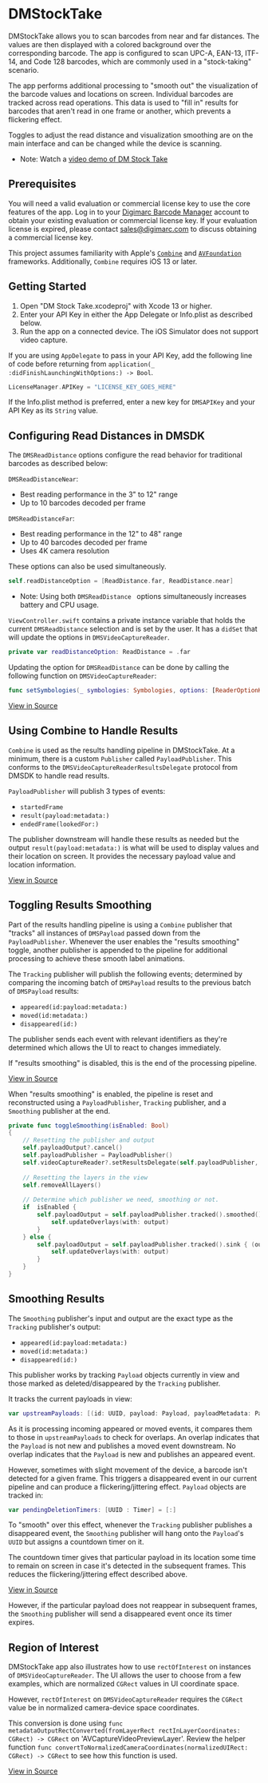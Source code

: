 # DMStockTake

DMStockTake allows you to scan barcodes from near and far distances. The values are then displayed with a colored background over the corresponding barcode. The app is configured to scan UPC-A, EAN-13, ITF-14, and Code 128 barcodes, which are commonly used in a "stock-taking" scenario.

The app performs additional processing to "smooth out" the visualization of the barcode values and locations on screen. Individual barcodes are tracked across read operations. This data is used to "fill in" results for barcodes that aren't read in one frame or another, which prevents a flickering effect.

Toggles to adjust the read distance and visualization smoothing are on the main interface and can be changed while the device is scanning.

- Note: Watch a [video demo of DM Stock Take][8]

## Prerequisites

You will need a valid evaluation or commercial license key to use the core features of the app. Log in to your [Digimarc Barcode Manager][3] account to obtain your existing evaluation or commercial license key. If your evaluation license is expired, please contact [sales@digimarc.com](mailto:sales@digimarc.com) to discuss obtaining a commercial license key.

This project assumes familiarity with Apple's [`Combine`][1] and [`AVFoundation`][2] frameworks. Additionally, `Combine` requires iOS 13 or later.

## Getting Started

1. Open "DM Stock Take.xcodeproj" with Xcode 13 or higher.
2. Enter your API Key in either the App Delegate or Info.plist as described below.
3. Run the app on a connected device. The iOS Simulator does not support video capture.

If you are using `AppDelegate` to pass in your API Key, add the following line of code before returning from `application(_ :didFinishLaunchingWithOptions:) -> Bool`.

```swift
LicenseManager.APIKey = "LICENSE_KEY_GOES_HERE"
```
If the Info.plist method is preferred, enter a new key for `DMSAPIKey` and your API Key as its `String` value.

## Configuring Read Distances in DMSDK

The `DMSReadDistance` options configure the read behavior for traditional barcodes as described below:

`DMSReadDistanceNear`:

- Best reading performance in the 3" to 12" range
- Up to 10 barcodes decoded per frame

`DMSReadDistanceFar`:

- Best reading performance in the 12" to 48" range 
- Up to 40 barcodes decoded per frame
- Uses 4K camera resolution

These options can also be used simultaneously.

```swift
self.readDistanceOption = [ReadDistance.far, ReadDistance.near]
```

- Note: Using both `DMSReadDistance ` options simultaneously increases battery and CPU usage.

`ViewController.swift` contains a private instance variable that holds the current `DMSReadDistance` selection and is set by the user. It has a `didSet` that will update the options in `DMSVideoCaptureReader`.

``` swift
private var readDistanceOption: ReadDistance = .far
```
Updating the option for `DMSReadDistance` can be done by calling the following function on `DMSVideoCaptureReader`:

``` swift
func setSymbologies(_ symbologies: Symbologies, options: [ReaderOptionKey : Any] = [:]) throws
```

[View in Source][4]

## Using Combine to Handle Results

`Combine` is used as the results handling pipeline in DMStockTake. At a minimum, there is a custom `Publisher` called `PayloadPublisher`. This conforms to the `DMSVideoCaptureReaderResultsDelegate` protocol from DMSDK to handle read results.

`PayloadPublisher` will publish 3 types of events:

- `startedFrame`
- `result(payload:metadata:)`
- `endedFrame(lookedFor:)`

The publisher downstream will handle these results as needed but the output `result(payload:metadata:)` is what will be used to display values and their location on screen. It provides the necessary payload value and location information.

[View in Source][5]

## Toggling Results Smoothing

Part of the results handling pipeline is using a `Combine` publisher that "tracks" all instances of `DMSPayload` passed down from the `PayloadPublisher`. Whenever the user enables the "results smoothing" toggle, another publisher is appended to the pipeline for additional processing to achieve these smooth label animations.

The `Tracking` publisher will publish the following events; determined by comparing the incoming batch of `DMSPayload` results to the previous batch of `DMSPayload` results:

- `appeared(id:payload:metadata:)`
- `moved(id:metadata:)`
- `disappeared(id:)`

The publisher sends each event with relevant identifiers as they're determined which allows the UI to react to changes immediately.

If "results smoothing" is disabled, this is the end of the processing pipeline.

[View in Source][6]

When "results smoothing" is enabled, the pipeline is reset and reconstructed using a `PayloadPublisher`, `Tracking` publisher, and a `Smoothing` publisher at the end.

``` swift
private func toggleSmoothing(isEnabled: Bool)
{
    // Resetting the publisher and output
    self.payloadOutput?.cancel()
    self.payloadPublisher = PayloadPublisher()
    self.videoCaptureReader?.setResultsDelegate(self.payloadPublisher, queue: DispatchQueue.main)
    
    // Resetting the layers in the view
    self.removeAllLayers()
    
    // Determine which publisher we need, smoothing or not.
    if  isEnabled {
        self.payloadOutput = self.payloadPublisher.tracked().smoothed().sink { (output) in
            self.updateOverlays(with: output)
        }
    } else {
        self.payloadOutput = self.payloadPublisher.tracked().sink { (output) in
            self.updateOverlays(with: output)
        }
    }
}
```
## Smoothing Results

The `Smoothing` publisher's input and output are the exact type as the `Tracking` publisher's output:

- `appeared(id:payload:metadata:)`
- `moved(id:metadata:)`
- `disappeared(id:)`

This publisher works by tracking `Payload` objects currently in view and those marked as deleted/disappeared by the `Tracking` publisher.

It tracks the current payloads in view:

```swift
var upstreamPayloads: [(id: UUID, payload: Payload, payloadMetadata: PayloadMetadata)] = []
```
As it is processing incoming appeared or moved events, it compares them to those in `upstreamPayloads` to check for overlaps. An overlap indicates that the `Payload` is not new and publishes a moved event downstream. No overlap indicates that the `Payload` is new and publishes an appeared event.

However, sometimes with slight movement of the device, a barcode isn't detected for a given frame. This triggers a disappeared event in our current pipeline and can produce a flickering/jittering effect. `Payload` objects are tracked in:

```swift
var pendingDeletionTimers: [UUID : Timer] = [:]
```

To "smooth" over this effect, whenever the `Tracking` publisher publishes a disappeared event, the `Smoothing` publisher will hang onto the `Payload`'s `UUID` but assigns a countdown timer on it.

The countdown timer gives that particular payload in its location some time to remain on screen in case it's detected in the subsequent frames. This reduces the flickering/jittering effect described above.

[View in Source][7]

However, if the particular payload does not reappear in subsequent frames, the `Smoothing` publisher will send a disappeared event once its timer expires.

## Region of Interest

DMStockTake app also illustrates how to use `rectOfInterest` on instances of `DMSVideoCaptureReader`. The UI allows the user to choose from a few examples, which are normalized `CGRect` values in UI coordinate space.

However, `rectOfInterest` on `DMSVideoCaptureReader` requires the `CGRect` value be in normalized camera-device space coordinates.

This conversion is done using 
`func metadataOutputRectConverted(fromLayerRect rectInLayerCoordinates: CGRect) -> CGRect`
on 'AVCaptureVideoPreviewLayer'. Review the helper function
`func convertToNormalizedCameraCoordinates(normalizedUIRect: CGRect) -> CGRect`
to see how this function is used.

[View in Source][9]


[1]:    https://developer.apple.com/documentation/combine
[2]:    https://developer.apple.com/documentation/avfoundation
[3]:    https://portal.digimarc.net
[4]:    x-source-tag://UpdatingReadDistanceReaderOption
[5]:    x-source-tag://PayloadPublisher
[6]:    x-source-tag://TrackingPublisherProcessing
[7]:    x-source-tag://SmoothingPublisherProcessing
[8]:    https://vimeo.com/499261374
[9]:    x-source-tag://ConvertingToCameraSpaceCoordinates